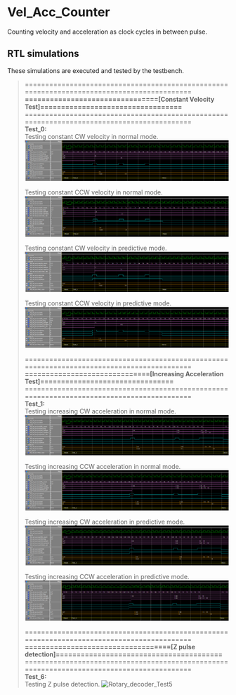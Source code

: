 # Vel_Acc_Counter
  Counting velocity and acceleration as clock cycles in between pulse.

## RTL simulations
  These simulations are executed and tested by the testbench.

> ===========================================================================================<br>
> **================================[Constant Velocity Test]==================================**<br>
> ===========================================================================================<br>
> **Test_0:**<br>
> Testing constant CW velocity in normal mode.
> ![Vel_Acc_Test0_Dir0_Mode0](Image/Test0_Dir0_Mode0_RTL_view.png "Vel_Acc Test0, Dir='0',Mode='0'")
>
> Testing constant CCW velocity in normal mode.
> ![Vel_Acc_Test0_Dir1_Mode0](Image/Test0_Dir1_Mode0_RTL_view.png "Vel_Acc Test0, Dir='1',Mode='0'")
>
> Testing constant CW velocity in predictive mode.
> ![Vel_Acc_Test0_Dir0_Mode1](Image/Test0_Dir0_Mode1_RTL_view.png "Vel_Acc Test0, Dir='0',Mode='1'")
>
> Testing constant CCW velocity in predictive mode.
> ![Vel_Acc_Test0_Dir1_Mode1](Image/Test0_Dir1_Mode1_RTL_view.png "Vel_Acc Test0, Dir='1',Mode='1'")
>
> ===========================================================================================<br>
> **==============================[Increasing Acceleration Test]================================**<br>
> ===========================================================================================<br>
> **Test_1:**<br>
> Testing increasing CW acceleration in normal mode.
> ![Vel_Acc_Test1_Dir0_Mode0](Image/Test1_Dir0_Mode0_RTL_view.png "Vel_Acc Test1, Dir='0',Mode='0'")
>
> Testing increasing CCW acceleration in normal mode.
> ![Vel_Acc_Test1_Dir1_Mode0](Image/Test1_Dir1_Mode0_RTL_view.png "Vel_Acc Test1, Dir='1',Mode='0'")
>
> Testing increasing CW acceleration in predictive mode.
> ![Vel_Acc_Test1_Dir0_Mode1](Image/Test1_Dir0_Mode1_RTL_view.png "Vel_Acc Test1, Dir='0',Mode='1'")
>
> Testing increasing CCW acceleration in predictive mode.
> ![Vel_Acc_Test1_Dir1_Mode1](Image/Test1_Dir1_Mode1_RTL_view.png "Vel_Acc Test1, Dir='1',Mode='1'")
>
> ===========================================================================================<br>
> **===================================[Z pulse detection]========================================**<br>
> ===========================================================================================<br>
> **Test_6:**<br>
> Testing Z pulse detection.
> ![Rotary_decoder_Test5](Images/Rotary_decoder_Test5.png "Rotary_Decoder_Test_5")
